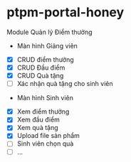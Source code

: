 # ptpm-portal-honey
Module Quản lý Điểm thưởng
* Màn hình Giảng viên
- [x] CRUD điểm thưởng
- [x] CRUD Đầu điểm
- [x] CRUD Quà tặng
- [ ] Xác nhận quà tặng cho sinh viên
* Màn hình Sinh viên
- [x] Xem điểm thưởng
- [x] Xem đầu điểm
- [x] Xem quà tặng
- [x] Upload file sản phẩm
- [ ] Sinh viên chọn quà
- [ ] ...
